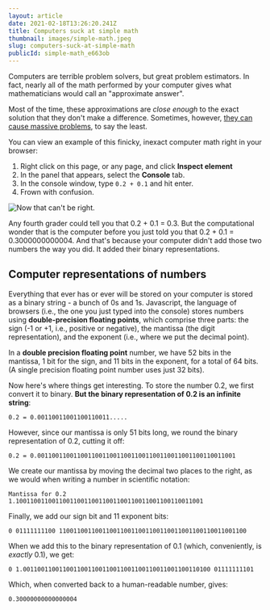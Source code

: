 ```yaml
---
layout: article
date: 2021-02-18T13:26:20.241Z
title: Computers suck at simple math
thumbnail: images/simple-math.jpeg
slug: computers-suck-at-simple-math
publicId: simple-math_e663ob
---
```

Computers are terrible problem solvers, but great problem estimators. In fact, nearly all of the math performed by your computer gives what mathematicians would call an "approximate answer". 

Most of the time, these approximations are *close enough* to the exact solution that they don't make a difference. Sometimes, however, [they can cause massive problems](https://www.gao.gov/products/IMTEC-92-26), to say the least.

You can view an example of this finicky, inexact computer math right in your browser:

1. Right click on this page, or any page, and click **Inspect element**
2. In the panel that appears, select the **Console** tab.
3. In the console window, type `0.2 + 0.1` and hit enter.
4. Frown with confusion.

![Now that can't be right.](images/computer-math.png)

Any fourth grader could tell you that 0.2 + 0.1 = 0.3. But the computational wonder that is the computer before you just told you that 0.2 + 0.1 = 0.3000000000004. And that's because your computer didn't add those two numbers the way you did. It added their binary representations.

## Computer representations of numbers
Everything that ever has or ever will be stored on your computer is stored as a binary string - a bunch of 0s and 1s. Javascript, the language of browsers (i.e., the one you just typed into the console) stores numbers using **double-precision floating points**, which comprise three parts: the sign (-1 or +1, i.e., positive or negative), the mantissa (the digit representation), and the exponent (i.e., where we put the decimal point).

In a **double precision floating point** number, we have 52 bits in the mantissa, 1 bit for the sign, and 11 bits in the exponent, for a total of 64 bits. (A single precision floating point number uses just 32 bits).

Now here's where things get interesting. To store the number 0.2, we first convert it to binary. **But the binary representation of 0.2 is an infinite string**:
```
0.2 = 0.00110011001100110011.....
```
However, since our mantissa is only 51 bits long, we round the binary representation of 0.2, cutting it off:

```
0.2 = 0.0011001100110011001100110011001100110011001100110011001
```
We create our mantissa by moving the decimal two places to the right, as we would when writing a number in scientific notation:

```
Mantissa for 0.2
1.1001100110011001100110011001100110011001100110011001
```

Finally, we add our sign bit and 11 exponent bits:
```
0 01111111100 1100110011001100110011001100110011001100110011001100
```
When we add this to the binary representation of 0.1 (which, conveniently, is *exactly* 0.1), we get:
```
0 1.0011001100110011001100110011001100110011001100110100 01111111101
```
Which, when converted back to a human-readable number, gives:
```
0.30000000000000004
```

